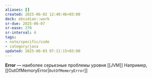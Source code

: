 ```yaml
---
aliases: []
created: 2025-06-02 12:40:46+03:00
deck: obsidian::work
sr-due: 2025-06-07
sr-ease: 270
sr-interval: 4
tags:
- note/specific/code
- category/java
updated: 2025-06-03 07:11:15+03:00
---
```


**Error**
—
наиболее серьезные проблемы уровня [[JVM]]
Например, [[OutOfMemoryError|`OutOfMemeryError`]]
